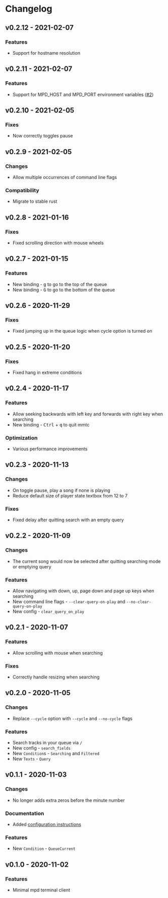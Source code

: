 # Changelog

## v0.2.12 - 2021-02-07

### Features
- Support for hostname resolution


## v0.2.11 - 2021-02-07

### Features
- Support for MPD_HOST and MPD_PORT environment variables ([#2](https://github.com/figsoda/mmtc/issues/2))


## v0.2.10 - 2021-02-05

### Fixes
- Now correctly toggles pause


## v0.2.9 - 2021-02-05

### Changes
- Allow multiple occurrences of command line flags

### Compatibility
- Migrate to stable rust


## v0.2.8 - 2021-01-16

### Fixes
- Fixed scrolling direction with mouse wheels


## v0.2.7 - 2021-01-15

### Features
- New binding - <kbd>g</kbd> to go to the top of the queue
- New binding - <kbd>G</kbd> to go to the bottom of the queue


## v0.2.6 - 2020-11-29

### Fixes
- Fixed jumping up in the queue logic when cycle option is turned on


## v0.2.5 - 2020-11-20

### Fixes
- Fixed hang in extreme conditions


## v0.2.4 - 2020-11-17

### Features
- Allow seeking backwards with left key and forwards with right key when searching
- New binding - <kbd>Ctrl</kbd> + <kbd>q</kbd> to quit mmtc

### Optimization
- Various performance improvements


## v0.2.3 - 2020-11-13

### Changes
- On toggle pause, play a song if none is playing
- Reduce default size of player state textbox from 12 to 7

### Fixes
- Fixed delay after quitting search with an empty query


## v0.2.2 - 2020-11-09

### Changes
- The current song would now be selected after quitting searching mode or emptying query

### Features
- Allow navigating with down, up, page down and page up keys when searching
- New command line flags - `--clear-query-on-play` and `--no-clear-query-on-play`
- New config - `clear_query_on_play`


## v0.2.1 - 2020-11-07

### Features
- Allow scrolling with mouse when searching

### Fixes
- Correctly handle resizing when searching


## v0.2.0 - 2020-11-05

### Changes
- Replace `--cycle` option with `--cycle` and `--no-cycle` flags

### Features
- Search tracks in your queue via `/`
- New config - `search_fields`
- New `Condition`s - `Searching` and `Filtered`
- New `Texts` - `Query`


## v0.1.1 - 2020-11-03

### Changes
- No longer adds extra zeros before the minute number

### Documentation
- Added [configuration instructions](Configuration.md)

### Features
- New `Condition` - `QueueCurrent`


## v0.1.0 - 2020-11-02

### Features
- Minimal mpd terminal client

